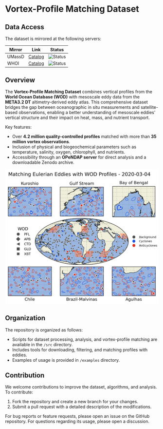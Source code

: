 # Vortex-Profile Matching Dataset

## Data Access

The dataset is mirrored at the following servers:

| Mirror  | Link | Status |
|---------|------|--------|
| UMassD  | [Catalog](http://www.smast.umassd.edu:8081/thredds/catalog/Vortex_profiles/vortex_profiles/catalog.html) | ![Status](https://img.shields.io/website?url=http%3A%2F%2Fwww.smast.umassd.edu%3A8081%2Fthredds%2Fcatalog%2FVortex_profiles%2Fvortex_profiles%2Fcatalog.html&label=online) |
| WHOI    | [Catalog](http://bigcreek.whoi.edu:8080/thredds/catalog/VORTEX_PROFILE/catalog.html) | ![Status](https://img.shields.io/website?url=http%3A%2F%2Fbigcreek.whoi.edu%3A8080%2Fthredds%2Fcatalog%2FVORTEX_PROFILE%2Fcatalog.html&label=online) |

## Overview
The **Vortex-Profile Matching Dataset** combines vertical profiles from the **World Ocean Database (WOD)** with mesoscale eddy data from the **META3.2 DT** altimetry-derived eddy atlas. This comprehensive dataset bridges the gap between oceanographic in situ measurements and satellite-based observations, enabling a better understanding of mesoscale eddies' vertical structure and their impact on heat, mass, and nutrient transport.

Key features:
- Over **4.2 million quality-controlled profiles** matched with more than **35 million vortex observations**.
- Inclusion of physical and biogeochemical parameters such as temperature, salinity, oxygen, chlorophyll, and nutrients.
- Accessibility through an **OPeNDAP server** for direct analysis and a downloadable Zenodo archive.

![Matching Profiles with Vortices Globally](img/matching_global.png)

## Organization
The repository is organized as follows:
  - Scripts for dataset processing, analysis, and vortex-profile matching are available in the `/src` directory.
  - Includes tools for downloading, filtering, and matching profiles with eddies.
  - Examples of usage is provided in `/examples` directory.
 
## Contribution
We welcome contributions to improve the dataset, algorithms, and analysis. To contribute:
1. Fork the repository and create a new branch for your changes.
2. Submit a pull request with a detailed description of the modifications.

For bug reports or feature requests, please open an issue on the GitHub repository.
For questions regarding its usage, please open a discussion.

